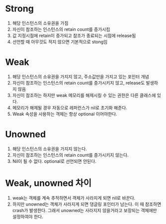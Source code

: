 # Strong
1. 해당 인스턴스의 소유권을 가짐
2. 자신이 참조하는 인스턴스의 retain count를 증가시킴
3. 값 지정시점에 retain이 증가되고 참조가 종료되는 시점에 release됨
4. 선언할 때 아무것도 적지 않으면 기본적으로 stong임


# Weak
1. 해당 인스턴스의 소유권을 가지지 않고, 주소값만을 가지고 있는 포인터 개념
2. 자신이 참조하는 인스턴스의 retain count를 증가시키지 않고, release도 발생하지 않음
3. 자신이 참조하는 하지만 weak 메모리를 해제시킬 수 있는 권한은 다른 클래스에 있다.
4. 메모리가 해제될 경우 자동으로 레퍼런스가 nil로 초기화 해준다.
5. Weak 속성을 사용하는 객체는 항상 optional 이어야한다.


# Unowned
1. 해당 인스턴스의 소유권을 가지지 않는다.
2. 자신이 참조하는 인스턴스의 retain count를 증가시키지 않는다.
3. Nil이 될 수 없다. optional로 선언되면 안된다.



# Weak, unowned 차이
1. weak는 객체를 계속 추적하면서 객체가 사라지게 되면 nil로 바꾼다.
2. 하지만 unowned는 객체가 사라지게 되면 댕글링 포인터가 남는다. 이 때 참조하면crash가 발생한다. 그래서 unowned는 사라지지 않을거라고 보장되는 객체에만 설정하여야 한다.
